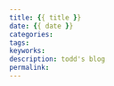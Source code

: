 ```yaml
---
title: {{ title }}
date: {{ date }}
categories:
tags:
keyworks: 
description: todd's blog
permalink: 
---
```


